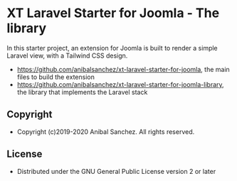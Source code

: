 # XT Laravel Starter for Joomla - The library

In this starter project, an extension for Joomla is built to render a simple Laravel view, with a Tailwind CSS design.

- https://github.com/anibalsanchez/xt-laravel-starter-for-joomla, the main files to build the extension
- https://github.com/anibalsanchez/xt-laravel-starter-for-joomla-library, the library that implements the Laravel stack

## Copyright

- Copyright (c)2019-2020 Anibal Sanchez. All rights reserved.

## License

- Distributed under the GNU General Public License version 2 or later
